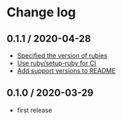 # Change log

## 0.1.1 / 2020-04-28
- [Specified the version of rubies ](https://github.com/nekomaho/slack-tsuribari/pull/3)
- [Use ruby/setup-ruby for CI ](https://github.com/nekomaho/slack-tsuribari/pull/2)
- [Add support versions to README](https://github.com/nekomaho/slack-tsuribari/pull/1)

## 0.1.0 / 2020-03-29
* first release
